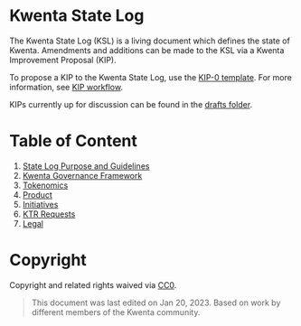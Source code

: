 # Kwenta State Log

The Kwenta State Log (KSL) is a living document which defines the state of Kwenta. Amendments and additions can be made to the KSL via a Kwenta Improvement Proposal (KIP).

To propose a KIP to the Kwenta State Log, use the [KIP-0 template](./templates/kip-0.md). For more information, see [KIP workflow](./sections/1.md#kip-workflow).

KIPs currently up for discussion can be found in the [drafts folder](./kips/drafts/).

# Table of Content

1. [State Log Purpose and Guidelines](./sections/1.md)
2. [Kwenta Governance Framework](./sections/2.md)
3. [Tokenomics](./sections/3.md)
4. [Product](./sections/4.md)
5. [Initiatives](./sections/5.md)
6. [KTR Requests](./sections/6.md)
7. [Legal](./sections/7.md)

# Copyright

Copyright and related rights waived via [CC0](https://creativecommons.org/publicdomain/zero/1.0/).

> This document was last edited on Jan 20, 2023. Based on work by different members of the Kwenta community.
